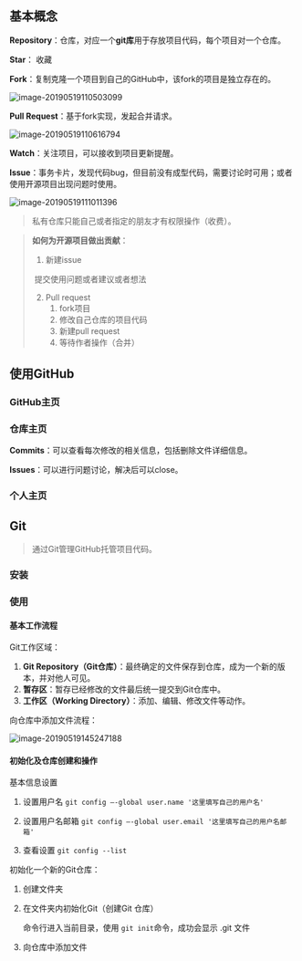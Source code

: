 ## 基本概念

**Repository**：仓库，对应一个**git库**用于存放项目代码，每个项目对一个仓库。

**Star**： 收藏

**Fork**：复制克隆一个项目到自己的GitHub中，该fork的项目是独立存在的。

![image-20190519110503099](/Users/yuexin/Documents/GitHub/Java-Learning/Dev-Tools/Git&GItHub/image-for-note/fork.png)

**Pull Request**：基于fork实现，发起合并请求。

![image-20190519110616794](/Users/yuexin/Documents/GitHub/Java-Learning/Dev-Tools/Git&GItHub/image-for-note/pull-request.png)

**Watch**：关注项目，可以接收到项目更新提醒。

**Issue**：事务卡片，发现代码bug，但目前没有成型代码，需要讨论时可用；或者使用开源项目出现问题时使用。

![image-20190519111011396](/Users/yuexin/Documents/GitHub/Java-Learning/Dev-Tools/Git&GItHub/image-for-note/issue.png)



> 私有仓库只能自己或者指定的朋友才有权限操作（收费）。



> **如何为开源项目做出贡献**：
>
> 1. 新建issue
>
> ​       提交使用问题或者建议或者想法
>
> 2. Pull request
>    1. fork项目
>    2. 修改自己仓库的项目代码
>    3. 新建pull request
>    4. 等待作者操作（合并）



## 使用GitHub

### GitHub主页



### 仓库主页

**Commits**：可以查看每次修改的相关信息，包括删除文件详细信息。

**Issues**：可以进行问题讨论，解决后可以close。



### 个人主页



## Git

> 通过Git管理GitHub托管项目代码。

### 安装



### 使用

#### 基本工作流程

Git工作区域：

1. **Git Repository（Git仓库）**：最终确定的文件保存到仓库，成为一个新的版本，并对他人可见。
2. **暂存区**：暂存已经修改的文件最后统一提交到Git仓库中。
3. **工作区（Working Directory）**：添加、编辑、修改文件等动作。

向仓库中添加文件流程：

![image-20190519145247188](/Users/yuexin/Documents/GitHub/Java-Learning/Dev-Tools/Git&GItHub/image-for-note/git.png)

#### 初始化及仓库创建和操作

基本信息设置

1. 设置用户名 `git config –-global user.name '这里填写自己的用户名'`

2. 设置用户名邮箱 `git config –-global user.email '这里填写自己的用户名邮箱'`
3. 查看设置 `git config --list`

初始化一个新的Git仓库：

1. 创建文件夹

2. 在文件夹内初始化Git（创建Git 仓库）

   命令行进入当前目录，使用 `git init`命令，成功会显示 .git 文件

3. 向仓库中添加文件

